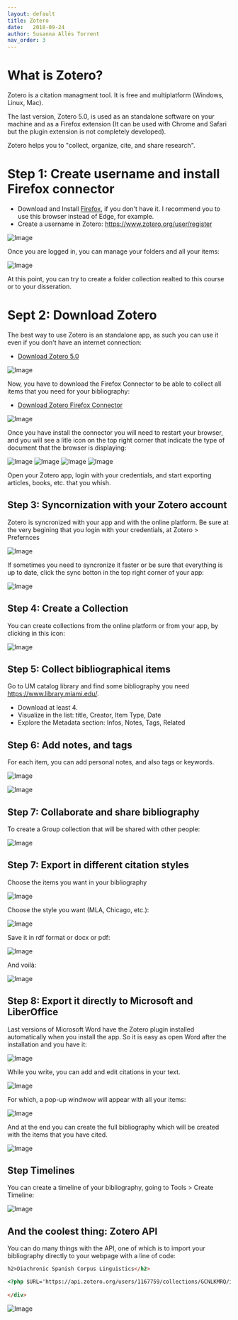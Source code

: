 ```yaml
---
layout: default
title: Zotero
date:   2018-09-24
author: Susanna Allés Torrent
nav_order: 3
---
```


# What is Zotero? 

Zotero is a citation managment tool. It is free and multiplatform (Windows, Linux, Mac).  

The last version, Zotero 5.0, is used as an standalone software on your machine and as a Firefox extension (It can be used with Chrome and Safari but the plugin extension is not completely developed).  

Zotero helps you to "collect, organize, cite, and share research". 


# Step 1: Create username and install Firefox connector

- Download and Install [Firefox](https://www.mozilla.org/en-US/firefox/new/), if you don't have it. I recommend you to use this browser instead of Edge, for example. 
- Create a username in Zotero: <https://www.zotero.org/user/register>

![Image](img/zotero_03.png)

Once you are logged in, you can manage your folders and all your items: 

![Image](img/zotero_04.png)

At this point, you can try to create a folder collection realted to this course or to your disseration. 

# Sept 2: Download Zotero

The best way to use Zotero is an standalone app, as such you can use it even if you don't have an internet connection: 

- [Download Zotero 5.0](https://www.zotero.org/download/)

![Image](img/zotero_01.png)

Now, you have to download the Firefox Connector to be able to collect all items that you need for your bibliography: 

- [Download Zotero Firefox Connector](https://www.zotero.org/download/) 

![Image](img/zotero_02.png)

Once you have install the connector you will need to restart your browser, and you will see a litle icon on the top right corner that indicate the type of document that the browser is displaying: 

![Image](img/zotero_05.png)
![Image](img/zotero_06.png)
![Image](img/zotero_07.png)
![Image](img/zotero_08.png)

Open your Zotero app, login with your credentials, and start exporting articles, books, etc. that you whish. 

## Step 3: Syncornization with your Zotero account 

Zotero is syncronized with your app and with the online platform. Be sure at the very begining that you login with your credentials, at Zotero > Prefernces 

![Image](img/zotero_09.png)

If sometimes you need to syncronize it faster or be sure that everything is up to date, click the sync botton in the top right corner of your app:

![Image](img/zotero_10.png) 

## Step 4: Create a Collection 

You can create collections from the online platform or from your app, by clicking in this icon:
 
![Image](img/zotero_11.png)

## Step 5: Collect bibliographical items

Go to UM catalog library and find some bibliography you need <https://www.library.miami.edu/>. 

- Download at least 4.  
- Visualize in the list: title, Creator, Item Type, Date 
- Explore the Metadata section: Infos, Notes, Tags, Related 

## Step 6: Add notes, and tags 

For each item, you can add personal notes, and also tags or keywords. 

![Image](img/zotero_13.png)

![Image](img/zotero_14.png)

## Step 7: Collaborate and share bibliography 

To create a Group collection that will be shared with other people: 

![Image](img/zotero_12.png)


## Step 7: Export in different citation styles 

Choose the items you want in your bibliography 

![Image](img/zotero_15.png)

Choose the style you want (MLA, Chicago, etc.): 

![Image](img/zotero_16.png)

Save it in rdf format or docx or pdf: 

![Image](img/zotero_17.png)

And voilà: 

![Image](img/zotero_18.png)

## Step 8: Export it directly to Microsoft and LiberOffice

Last versions of Microsoft Word have the Zotero plugin installed automatically when you install the app. So it is easy as open Word after the installation and you have it: 

![Image](img/zotero_19.png)

While you write, you can add and edit citations in your text. 

![Image](img/zotero_20.png)

For which, a pop-up windwow will appear with all your items:

![Image](img/zotero_21.png)

And at the end you can create the full bibliography which will be created with the items that you have cited. 

![Image](img/zotero_22.png)

## Step Timelines

You can create a timeline of your bibliography, going to Tools > Create Timeline: 

![Image](img/zotero_23.png)

## And the coolest thing: Zotero API 

You can do many things with the API, one of which is to import your bibliography directly to your webpage with a line of code: 

```html
h2>Diachronic Spanish Corpus Linguistics</h2>

<?php $URL='https://api.zotero.org/users/1167759/collections/GCNLKMRQ/items?format=bib&style=chicago-author-date'; $var=file_get_contents($URL); echo $var?>
	
</div>
```

![Image](img/zotero_24.png)


